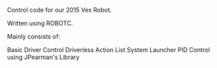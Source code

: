Control code for our 2015 Vex Robot.

Written using ROBOTC.

Mainly consists of:

Basic Driver Control
Driverless Action List System
Launcher PID Control using JPearman's Library
